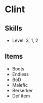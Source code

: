 
# Clint

## Skills
- Level: 3, 1, 2

## Items
- Boots
- Endless
- BoD
- Malefic
- Berserker
- Def item
